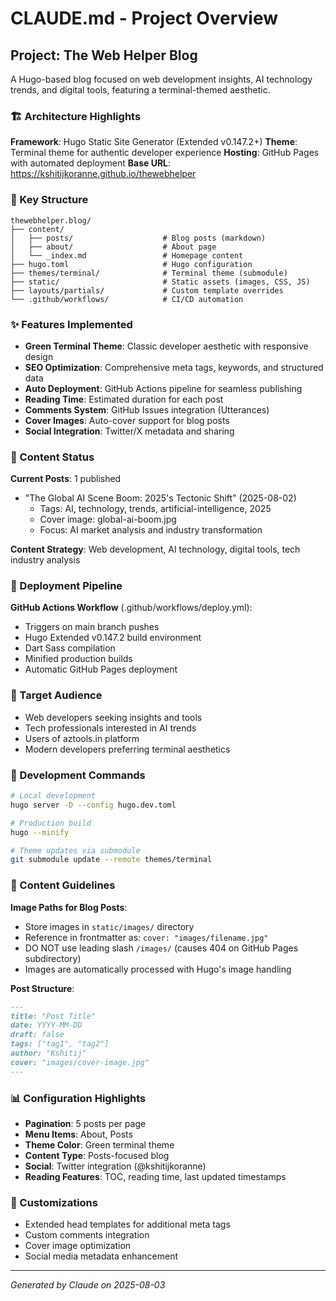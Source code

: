 # CLAUDE.md - Project Overview

## Project: The Web Helper Blog

A Hugo-based blog focused on web development insights, AI technology trends, and digital tools, featuring a terminal-themed aesthetic.

### 🏗️ Architecture Highlights

**Framework**: Hugo Static Site Generator (Extended v0.147.2+)
**Theme**: Terminal theme for authentic developer experience
**Hosting**: GitHub Pages with automated deployment
**Base URL**: https://kshitijkoranne.github.io/thewebhelper

### 📁 Key Structure

```
thewebhelper.blog/
├── content/
│   ├── posts/                    # Blog posts (markdown)
│   ├── about/                    # About page
│   └── _index.md                 # Homepage content
├── hugo.toml                     # Hugo configuration
├── themes/terminal/              # Terminal theme (submodule)
├── static/                       # Static assets (images, CSS, JS)
├── layouts/partials/             # Custom template overrides
└── .github/workflows/            # CI/CD automation
```

### ✨ Features Implemented

- **Green Terminal Theme**: Classic developer aesthetic with responsive design
- **SEO Optimization**: Comprehensive meta tags, keywords, and structured data
- **Auto Deployment**: GitHub Actions pipeline for seamless publishing
- **Reading Time**: Estimated duration for each post
- **Comments System**: GitHub Issues integration (Utterances)
- **Cover Images**: Auto-cover support for blog posts
- **Social Integration**: Twitter/X metadata and sharing

### 📝 Content Status

**Current Posts**: 1 published
- "The Global AI Scene Boom: 2025's Tectonic Shift" (2025-08-02)
  - Tags: AI, technology, trends, artificial-intelligence, 2025
  - Cover image: global-ai-boom.jpg
  - Focus: AI market analysis and industry transformation

**Content Strategy**: Web development, AI technology, digital tools, tech industry analysis

### 🚀 Deployment Pipeline

**GitHub Actions Workflow** (.github/workflows/deploy.yml):
- Triggers on main branch pushes
- Hugo Extended v0.147.2 build environment
- Dart Sass compilation
- Minified production builds
- Automatic GitHub Pages deployment

### 🎯 Target Audience

- Web developers seeking insights and tools
- Tech professionals interested in AI trends
- Users of aztools.in platform
- Modern developers preferring terminal aesthetics

### 🔧 Development Commands

```bash
# Local development
hugo server -D --config hugo.dev.toml

# Production build
hugo --minify

# Theme updates via submodule
git submodule update --remote themes/terminal
```

### 📝 Content Guidelines

**Image Paths for Blog Posts**:
- Store images in `static/images/` directory
- Reference in frontmatter as: `cover: "images/filename.jpg"`
- DO NOT use leading slash `/images/` (causes 404 on GitHub Pages subdirectory)
- Images are automatically processed with Hugo's image handling

**Post Structure**:
```markdown
---
title: "Post Title"
date: YYYY-MM-DD
draft: false
tags: ["tag1", "tag2"]
author: "Kshitij"
cover: "images/cover-image.jpg"
---
```

### 📊 Configuration Highlights

- **Pagination**: 5 posts per page
- **Menu Items**: About, Posts
- **Theme Color**: Green terminal theme
- **Content Type**: Posts-focused blog
- **Social**: Twitter integration (@kshitijkoranne)
- **Reading Features**: TOC, reading time, last updated timestamps

### 🎨 Customizations

- Extended head templates for additional meta tags
- Custom comments integration
- Cover image optimization
- Social media metadata enhancement

---

*Generated by Claude on 2025-08-03*